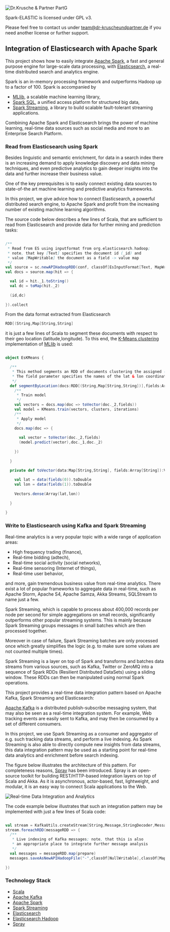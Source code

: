 ![Dr.Krusche & Partner PartG](https://raw.github.com/skrusche63/spark-elastic/master/images/dr-kruscheundpartner.png)

Spark-ELASTIC is licensed under GPL v3. 

Please feel free to contact us under team@dr-kruscheundpartner.de if you need another license or further support.

## Integration of Elasticsearch with Apache Spark

This project shows how to easily integrate [Apache Spark](http://spark.apache.org), a fast and general purpose engine for 
large-scale data processing, with [Elasticsearch](http://elasticsearch.org), a real-time distributed search and analytics 
engine.

Spark is an in-memory processing framework and outperforms Hadoop up to a factor of 100. Spark is accompanied by 

* [MLlib](https://spark.apache.org/mllib/), a scalable machine learning library,
* [Spark SQL](https://spark.apache.org/sql/), a unified access platform for structured big data,
* [Spark Streaming](https://spark.apache.org/streaming/), a library to build scalable fault-tolerant streaming applications.

Combining Apache Spark and Elasticsearch brings the power of machine learning, real-time data sources such as social media and 
more to an Enterprise Search Platform. 

### Read from Elasticsearch using Spark

Besides linguistic and semantic enrichment, for data in a search index there is an increasing demand to apply knowledge discovery and
data mining techniques, and even predictive analytics to gain deeper insights into the data and further increase their business value.

One of the key prerequisites is to easily connect existing data sources to state-of-the art machine learning and predictive analytics 
frameworks.

In this project, we give advice how to connect Elasticsearch, a powerful distributed search engine, to Apache Spark and profit from the 
increasing number of existing machine learning algorithms.

The source code below describes a few lines of Scala, that are sufficient to read from Elasticsearch and provide data for further mining 
and prediction tasks:

```Scala

/**
 * Read from ES using inputformat from org.elasticsearch.hadoop;
 * note, that key [Text] specifies the document id (_id) and
 * value [MapWritable] the document as a field -> value map
 */
val source = sc.newAPIHadoopRDD(conf, classOf[EsInputFormat[Text, MapWritable]], classOf[Text], classOf[MapWritable])
val docs = source.map(hit => {

  val id = hit._1.toString()
  val dc = toMap(hit._2)
      
  (id,dc)
      
}).collect

```

From the data format extracted from Elasticsearch 
```Scala 
RDD[(String,Map[String,String]
```
it is just a few lines of Scala to segment these documents with respect to their geo location (latitude,longitude). To this end, the [K-Means clustering](http://http://en.wikipedia.org/wiki/K-means_clustering) implementation 
of [MLlib](https://spark.apache.org/mllib/) is used:
```Scala

object EsKMeans {

  /**
   * This method segments an RDD of documents clustering the assigned (lat,lon) geo coordinates.
   * The field parameter specifies the names of the lat & lon coordinate fields 
   */
  def segmentByLocation(docs:RDD[(String,Map[String,String])],fields:Array[String],clusters:Int,iterations:Int):RDD[(Int,String,Map[String,String])] = {
    /**
     * Train model
     */
    val vectors = docs.map(doc => toVector(doc._2,fields))   
    val model = KMeans.train(vectors, clusters, iterations)
    /**
     * Apply model
     */
    docs.map(doc => {
      
      val vector = toVector(doc._2,fields)
      (model.predict(vector),doc._1,doc._2)
      
    })
    
  }

  private def toVector(data:Map[String,String], fields:Array[String]):Vector = {
       
    val lat = data(fields(0)).toDouble
    val lon = data(fields(1)).toDouble
      
    Vectors.dense(Array(lat,lon))
   
  }
  
}
```

### Write to Elasticsearch using Kafka and Spark Streaming

Real-time analytics is a very popular topic with a wide range of application areas:

* High frequency trading (finance), 
* Real-time bidding (adtech), 
* Real-time social activity (social networks),
* Real-time sensoring (Internet of things),
* Real-time user behavior,

and more, gain tremendous business value from real-time analytics. There exist a lot of popular frameworks to aggregate data in real-time, such as Apache Storm, 
Apache S4, Apache Samza, Akka Streams, SQLStream to name just a few.

Spark Streaming, which is capable to process about 400,000 records per node per second for simple aggregations on small records, significantly outperforms other popular 
streaming systems. This is mainly because Spark Streaming groups messages in small batches which are then processed together. 

Moreover in case of failure, Spark Streaming batches are only processed once which greatly simplifies the logic (e.g. to make sure some values are not counted multiple times).

Spark Streaming is a layer on top of Spark and transforms and batches data streams from various sources, such as Kafka, Twitter or ZeroMQ into a sequence of 
Spark RDDs (Resilient Distributed DataSets) using a sliding window. These RDDs can then be manipulated using normal Spark operations.

This project provides a real-time data integration pattern based on Apache Kafka, Spark Streaming and Elasticsearch: 

[Apache Kafka](http://kafka.apache.org/) is a distributed publish-subscribe messaging system, that may also be seen as a real-time integration system. For example, Web tracking events are easily sent to Kafka, 
and may then be consumed by a set of different consumers.

In this project, we use Spark Streaming as a consumer and aggregator of e.g. such tracking data streams, and perform a live indexing. As Spark Streaming is also able to directly 
compute new insights from data streams, this data integration pattern may be used as a starting point for real-time data analytics and enrichment before search indexing.

The figure below illustrates the architecture of this pattern. For completeness reasons, [Spray](http://spray.io/) has been introduced. Spray is an open-source toolkit for 
building REST/HTTP-based integration layers on top of Scala and Akka. As it is asynchronous, actor-based, fast, lightweight, and modular, it is an easy way to connect Scala 
applications to the Web.

![Real-time Data Integration and Analytics](https://raw.github.com/skrusche63/spark-elastic/master/images/Real-time%20Data%20Integration%20and%20Analytics.png)

The code example below illustrates that such an integration pattern may be implemented with just a few lines of Scala code:

```Scala

val stream = KafkaUtils.createStream[String,Message,StringDecoder,MessageDecoder](ssc, kafkaConfig, kafkaTopics, StorageLevel.MEMORY_AND_DISK).map(_._2)
stream.foreachRDD(messageRDD => {
  /**
   * Live indexing of Kafka messages; note, that this is also
   * an appropriate place to integrate further message analysis
   */
  val messages = messageRDD.map(prepare)
  messages.saveAsNewAPIHadoopFile("-",classOf[NullWritable],classOf[MapWritable],classOf[EsOutputFormat],esConfig)    
      
})

```

### Technology Stack

* [Scala](http://scala-lang.org)
* [Apache Kafka](http://kafka.apache.org/)
* [Apache Spark](http://spark.apache.org)
* [Spark Streaming](https://spark.apache.org/streaming/)
* [Elasticsearch](http://elasticsearch.org)
* [Elasticsearch Hadoop](http://elasticsearch.org/overview/hadoop/)
* [Spray](http://spray.io/)
